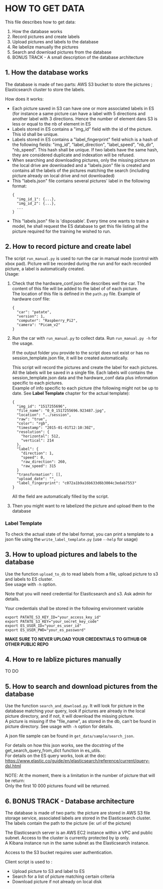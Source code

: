 # HOW TO GET DATA

This file describes how to get data:
1. How the database works
2. Record pictures and create labels
3. Upload pictures and labels to the database
4. Re labelize manually the pictures
5. Search and download pictures from the database
6. BONUS TRACK - A small description of the database architecture


## 1. How the database works

The database is made of two parts: AWS S3 bucket to store the pictures ; Elasticsearch cluster to store the labels.  

How does it works:  
- Each picture saved in S3 can have one or more associated labels in ES (for instance a same picture can have a label 
with 5 directions and another label with 3 directions. Hence the number of element dans S3 is less or equal to the nb
of element in ES
- Labels stored in ES contains a "img_id" field with the id of the picture. This id shall be unique.
- Labels stored in ES contains a "label_fingerprint" field which is a hash of the following fields: "img_id", 
"label_direction", "label_speed", "nb_dir", "nb_speed". This hash shall be unique. If two labels have the same hash,
 they are considered duplicate and indexation will be refused.
- When searching and downloading pictures, only the missing picture on the local drive are downloaded and a 
"labels.json" file is created and contains all the labels of the pictures matching the search (including picture already
 on local drive and not downloaded) 
- This "labels.json" file contains several pictures' label in the following format:  
  ```
  {
    "img_id_1": {...},
    "img_id_2": {...},
    ...
  }
  ```
- This "labels.json" file is 'disposable'. Every time one wants to train a model, he shall request the ES database to 
get this file listing all the picture required for the training he wished to run.


## 2. How to record picture and create label

The script `run_manual.py` is used to run the car in manual mode (control with xbox pad). Picture will be recorded
during the run and for each recorded picture, a label is automatically created.  
Usage:
1. Check that the hardware_conf.json file describes well the car. The content of this file will be added to the label of
   of each picture.  
   The location of this file is defined in the `path.py` file.
   Example of hardware conf file:
   ```
   {
     "car": "patate",
     "version": 1,
     "computer": "Raspberry_Pi2",
     "camera": "Picam_v2"
   }
   ```
2. Run the car with `run_manual.py` to collect data. Run `run_manual.py -h` for the usage.   
  
   If the output folder you provide to the script does not exist or has no session_template.json file,
   it will be created automatically.
     
   This script will record the pictures and create the label for each pictures. All the labels will be saved in a single 
file. Each labels will contains the session_template.json data and the hardware_conf data plus information specific 
to each pictures.  
Example of info specific to each picture
 (the following might not be up to date. See **Label Template** chapter for the actual template):
   ```
   {
     "img_id": "1517255696",
     "file_name": "0_0_1517255696.923487.jpg",
     "location": "../session",
     "raw": "true",
     "color": "rgb",
     "timestamp": "2015-01-01T12:10:30Z",
     "resolution": {
       "horizontal": 512,
       "vertical": 214
     },
     "label": {
       "direction": 1,
       "speed": 0,
       "raw_direction": 260,
       "raw_speed": 315
     }
     "transformation": [],
     "upload_date": "",
     "label_fingerprint": "c072a1b9a16b633d6b3004c3edab7553"
   }
   ```
   All the field are automatically filled by the script.
3. Then you might want to re labelized the picture and upload them to the database

### Label Template

To check the actual state of the label format, you can print a template to a json file using the 
`write_label_template.py` (use `--help` for usage)


## 3. How to upload pictures and labels to the database 

Use the function `upload_to_db` to read labels from a file, upload picture to s3 and labels to ES cluster.  
See usage with `-h` option.

Note that you will need credential for Elasticsearch and s3. Ask admin for details.

Your credentials shall be stored in the following environment variable
```
export PATATE_S3_KEY_ID="your_access_key_id"
export PATATE_S3_KEY="your_secret_key_code"
export ES_USER_ID="your_es_user_id"
export ES_USER_PWD="your_es_password"
```
**MAKE SURE TO NEVER UPLOAD YOUR CREDENTIALS TO GITHUB OR OTHER PUBLIC REPO**


## 4. How to re lablize pictures manually

TO DO

## 5. How to search and download pictures from the database

Use the function `search_and_download.py`. It will look for picture in the database matching your query, look if 
pictures are already in the local picture directory, and if not, it will download the missing picture.  
A picture is missing if the "file_name", as stored in the db, can't be found in picture directory.
See usage with `-h` option for details.

A json file sample can be found in `get_data/sample/search_json`.

For details on how this json works, see the docstring of the get_search_query_from_dict function in es_utils.  
For details on the ES query works, look at the doc: https://www.elastic.co/guide/en/elasticsearch/reference/current/query-dsl.html

NOTE: At the moment, there is a limitation in the number of picture that will be return:  
Only the first 10 000 pictures found will be returned.


## 6. BONUS TRACK - Database architecture
The database is made of two parts: the picture are stored in AWS S3 file storage service, associated labels are stored
in the Elasticsearch cluster.
The labels contain the path to the picture (ie: url of the picture)

The Elasticsearch server is an AWS EC2 instance within a VPC and public subnet. Access to the cluster is currently 
protected by ip only.  
A Kibana instance run in the same subnet as the Elasticsearch instance.  

Access to the S3 bucket requires user authentication.

Client script is used to :  
- Upload picture to S3 and label to ES
- Search for a list of picture matching certain criteria
- Download picture if not already on local disk
 

